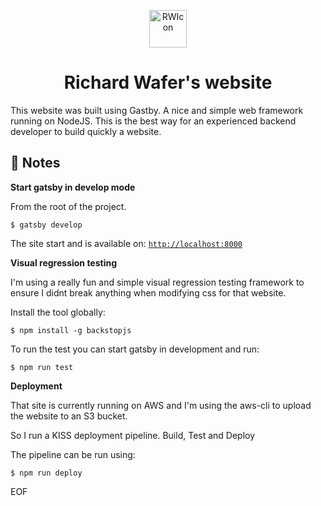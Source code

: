 <p align="center">
    <img alt="RWIcon" src="http://0.gravatar.com/avatar/431dc2f6e7b48cc21354bd0c7d0eb8bbGatsby-Monogram.svg" width="60" />
</p>
<h1 align="center">
  Richard Wafer's website
</h1>

This website was built using Gastby. A nice and simple web framework running on NodeJS. This is the best way for an experienced backend developer to build quickly a website.

## 🚀 Notes

**Start gatsby in develop mode**

From the root of the project.

```shell
$ gatsby develop
```

The site start and is available on: <a href="http://localhost:8000">`http://localhost:8000`</a>

**Visual regression testing**

I'm using a really fun and simple visual regression testing framework to ensure I didnt break anything when modifying css for that website.

Install the tool globally:

```shell
$ npm install -g backstopjs
```

To run the test you can start gatsby in development and run:

```shell
$ npm run test
```

**Deployment**

That site is currently running on AWS and I'm using the aws-cli to upload the website to an S3 bucket.

So I run a KISS deployment pipeline. Build, Test and Deploy

The pipeline can be run using:

```shell
$ npm run deploy
```

EOF
